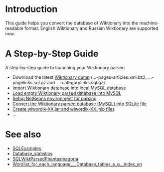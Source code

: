 # Introduction #

This guide helps you convert the database of Wiktionary into the machine-readable format. English Wiktionary and Russian Wiktionary are supported now.

# A Step-by-Step Guide #

A step-by-step guide to launching your Wiktionary parser:
  * Download the latest [Wiktionary dump](http://download.wikimedia.org/backup-index.html) (...-pages-articles.xml.bz2, ...-pagelinks.sql.gz and ...-categorylinks.sql.gz)
  * [Import Wiktionary database into local MySQL database](MySQL_import.md)
  * [Load empty Wiktionary parsed database into MySQL](File_wikt_parsed_empty_sql.md)
  * [Setup NetBeans environment for parsing](SetupNetBeansForParsing.md)
  * [Convert the Wiktionary parsed database (MySQL) into SQLite file](SQLite.md)
  * [Create wiwordik-XX.jar and wiwordik-XX.jnlp files](JNLPandJavaWebStart.md)
  * ...

# See also #
  * [SQLExamples](SQLExamples.md)
  * [Database\_statistics](Database_statistics.md)
  * [SQLWiktParsedPhantasmagoria](SQLWiktParsedPhantasmagoria.md)
  * [Wordlist\_for\_each\_language\_\_\_Database\_tables\_e\_g\_\_index\_en](Wordlist_for_each_language___Database_tables_e_g__index_en.md)